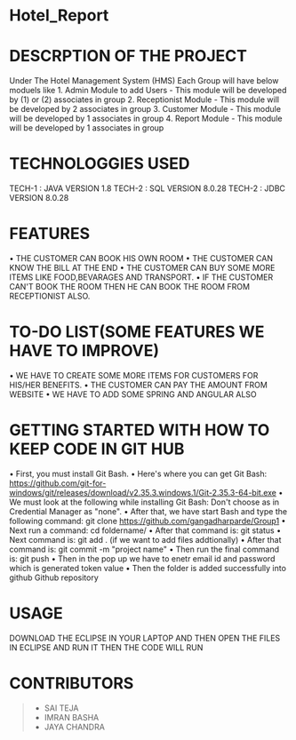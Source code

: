 # Hotel_Report

# DESCRPTION OF THE PROJECT
Under The Hotel Management System (HMS) Each Group will have below moduels like 
          1. Admin Module to add Users - This module will be developed by (1) or (2) associates in group 
          2. Receptionist Module - This module will be developed by 2 associates in group 
          3. Customer Module - This module will be developed by 1 associates in group 
          4. Report Module - This module will be developed by 1 associates in group
          
# TECHNOLOGGIES USED
  TECH-1 : JAVA VERSION 1.8
  TECH-2 : SQL VERSION 8.0.28
  TECH-2 : JDBC VERSION 8.0.28

# FEATURES
  • THE CUSTOMER CAN BOOK HIS OWN ROOM
  • THE CUSTOMER CAN KNOW THE BILL AT THE END
  • THE CUSTOMER CAN BUY SOME MORE ITEMS LIKE FOOD,BEVARAGES AND TRANSPORT.
  • IF THE CUSTOMER CAN'T BOOK THE ROOM THEN HE CAN BOOK THE ROOM FROM RECEPTIONIST ALSO.
# TO-DO LIST(SOME FEATURES WE HAVE TO IMPROVE)
  • WE HAVE TO CREATE SOME MORE ITEMS FOR CUSTOMERS FOR HIS/HER BENEFITS.
  • THE CUSTOMER CAN PAY THE AMOUNT FROM WEBSITE
  • WE HAVE TO ADD SOME SPRING AND ANGULAR ALSO
# GETTING STARTED WITH HOW TO KEEP CODE IN GIT HUB
  • First, you must install Git Bash.
  • Here's where you can get Git Bash: https://github.com/git-for-windows/git/releases/download/v2.35.3.windows.1/Git-2.35.3-64-bit.exe
  • We must look at the following while installing Git Bash: Don't choose as in Credential Manager as "none".
  • After that, we have start Bash and type the following command: git clone https://github.com/gangadharparde/Group1
  • Next run a command: cd foldername/
  • After that command is: git status
  • Next command is: git add . (if we want to add files addtionally)
  • After that command is: git commit -m "project name"
  • Then run the final command is: git push
  • Then in the pop up we have to enetr email id and password which is generated token value
  • Then the folder is added successfully into github Github repository

# USAGE
DOWNLOAD THE ECLIPSE IN YOUR LAPTOP AND THEN OPEN THE FILES IN ECLIPSE AND RUN IT THEN THE CODE WILL RUN

# CONTRIBUTORS
  > - SAI TEJA
  > - IMRAN BASHA
  > - JAYA CHANDRA
